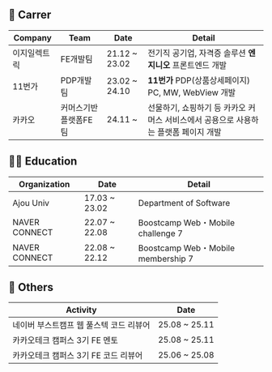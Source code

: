 ## 🏃 Carrer

|Company|Team|Date|Detail|
|----|----|--------|------|
|이지일렉트릭|FE개발팀|21.12 ~ 23.02|전기직 공기업, 자격증 솔루션 **엔지니오** 프론트엔드 개발|
|11번가|PDP개발팀|23.02 ~ 24.10|**11번가** PDP(상품상세페이지) PC, MW, WebView 개발|
|카카오|커머스기반플랫폼FE팀|24.11 ~ | 선물하기, 쇼핑하기 등 카카오 커머스 서비스에서 공용으로 사용하는 플랫폼 페이지 개발 |

## 🧑‍💻 Education
|Organization|Date|Detail|
|----|----|--------|
|Ajou Univ|17.03 ~ 23.02|Department of Software|
|NAVER CONNECT|	22.07 ~ 22.08|Boostcamp Web・Mobile challenge 7 |
|NAVER CONNECT|	22.08 ~ 22.12|Boostcamp Web・Mobile membership 7|

## 🧩 Others
|Activity|Date|
|----|--------|
|네이버 부스트캠프 웹 풀스텍 코드 리뷰어|	25.08 ~ 25.11|
|카카오테크 캠퍼스 3기 FE 멘토|	25.08 ~ 25.11|
|카카오테크 캠퍼스 3기 FE 코드 리뷰어|25.06 ~ 25.08|

